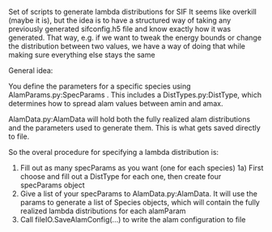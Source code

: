 
Set of scripts to generate lambda distributions for SIF
It seems like overkill (maybe it is), but the idea is to have a structured way of taking any previously generated sifconfig.h5 file and know exactly how it was generated. That way, e.g. if we want to tweak the energy bounds or change the distribution between two values, we have a way of doing that while making sure everything else stays the same

General idea:

You define the parameters for a specific species using AlamParams.py:SpecParams . This includes a DistTypes.py:DistType, which determines how to spread alam values between amin and amax. 

AlamData.py:AlamData will hold both the fully realized alam distributions and the parameters used to generate them. This is what gets saved directly to file.

So the overal procedure for specifying a lambda distribution is:

1) Fill out as many specParams as you want (one for each species)
1a) First choose and fill out a DistType for each one, then create four specParams object
2) Give a list of your specParams to AlamData.py:AlamData. It will use the params to generate a list of Species objects, which will contain the fully realized lambda distributions for each alamParam
3) Call fileIO.SaveAlamConfig(...) to write the alam configuration to file